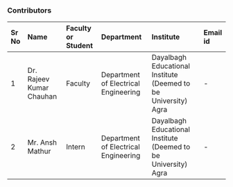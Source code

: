 ### Contributors

Sr No | Name | Faculty or Student | Department| Institute | Email id
:--|:--|:--|:--|:--|:--|
1 | Dr. Rajeev Kumar Chauhan | Faculty | Department of Electrical Engineering | Dayalbagh Educational Institute (Deemed to be University) Agra | -
2 | Mr. Ansh Mathur | Intern | Department of Electrical Engineering | Dayalbagh Educational Institute (Deemed to be University) Agra | -

